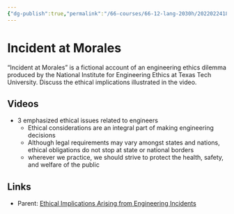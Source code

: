 ```yaml
---
{"dg-publish":true,"permalink":"/66-courses/66-12-lang-2030h/20220224185416-incident-at-morales/","dgHomeLink":true,"dgPassFrontmatter":false}
---
```



# Incident at Morales

“Incident at Morales” is a fictional account of an engineering ethics dilemma produced by the National Institute for Engineering Ethics at Texas Tech University. Discuss the ethical implications illustrated in the video.

## Videos

- 3 emphasized ethical issues related to engineers
  - Ethical considerations are an integral part of making engineering decisions
  - Although legal requirements may vary amongst states and nations, ethical obligations do not stop at state or national borders
  - wherever we practice, we should strive to protect the health, safety, and welfare of the public

## Links

- Parent: [Ethical Implications Arising from Engineering Incidents](20220224185113%20Ethical%20Implications%20Arising%20from%20Engineering%20Incidents.md)
